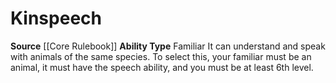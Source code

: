 ﻿---
ability_type: Familiar
actions: null
frequency: null
id: '8'
name: Kinspeech
rarity: Common
requirement: null
source: '[[DATABASE/source/Core Rulebook|Core Rulebook]]'
trait: null
type: Familiar Ability

---
# Kinspeech

**Source** [[Core Rulebook]] 
**Ability Type** Familiar
It can understand and speak with animals of the same species. To select this, your familiar must be an animal, it must have the speech ability, and you must be at least 6th level.